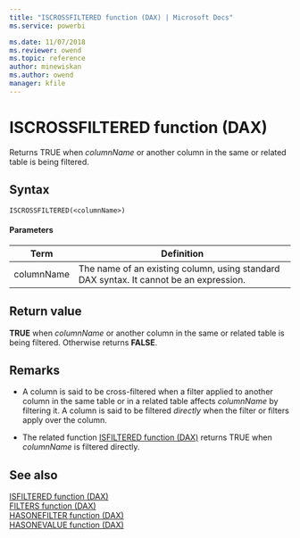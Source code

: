```yaml
---
title: "ISCROSSFILTERED function (DAX) | Microsoft Docs"
ms.service: powerbi 

ms.date: 11/07/2018
ms.reviewer: owend
ms.topic: reference
author: minewiskan
ms.author: owend
manager: kfile
---
```

# ISCROSSFILTERED function (DAX)
Returns TRUE when *columnName* or another column in the same or related table is being filtered.  
  
## Syntax  
  
```dax
ISCROSSFILTERED(<columnName>)  
```
  
#### Parameters  

|Term|Definition|  
|--------|--------------|  
|columnName|The name of an existing column, using standard DAX syntax. It cannot be an expression.| 
  
## Return value  
**TRUE** when *columnName* or another column in the same or related table is being filtered. Otherwise returns **FALSE**.  
  
## Remarks  
  
-   A column is said to be cross-filtered when a filter applied to another column in the same table or in a related table affects *columnName* by filtering it.  A column is said to be filtered *directly* when the filter or filters apply over the column.  
  
-   The related function [ISFILTERED function &#40;DAX&#41;](isfiltered-function-dax.md) returns TRUE when *columnName* is filtered directly.  
  
  
## See also  
[ISFILTERED function &#40;DAX&#41;](isfiltered-function-dax.md)  
[FILTERS function &#40;DAX&#41;](filters-function-dax.md)  
[HASONEFILTER function &#40;DAX&#41;](hasonefilter-function-dax.md)  
[HASONEVALUE function &#40;DAX&#41;](hasonevalue-function-dax.md)  
  
